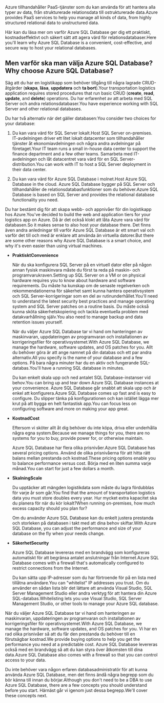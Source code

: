 <span data-ttu-id="ac76f-101">Azure tillhandahåller PaaS-tjänster som du kan använda för att hantera alla typer av data, från strukturerade relationsdata till ostrukturerade data.</span><span class="sxs-lookup"><span data-stu-id="ac76f-101">Azure provides PaaS services to help you manage all kinds of data, from highly structured relational data to unstructured data.</span></span>

<span data-ttu-id="ac76f-102">Här kan du läsa mer om varför Azure SQL Database ger dig ett praktiskt, kostnadseffektivt och säkert sätt att agera värd för relationsdatabaser.</span><span class="sxs-lookup"><span data-stu-id="ac76f-102">Here you'll learn why Azure SQL Database is a convenient, cost-effective, and secure way to host your relational databases.</span></span>

## <a name="why-choose-azure-sql-database"></a><span data-ttu-id="ac76f-103">Men varför ska man välja Azure SQL Database?</span><span class="sxs-lookup"><span data-stu-id="ac76f-103">Why choose Azure SQL Database?</span></span>

<span data-ttu-id="ac76f-104">Säg att du har en logistikapp som behöver tillgång till några lagrade CRUD-åtgärder (**skapa**, **läsa**, **uppdatera** och **ta bort**).</span><span class="sxs-lookup"><span data-stu-id="ac76f-104">Your transportation logistics application requires stored procedures that run basic CRUD (**create**, **read**, **update**, and **delete**) operations.</span></span> <span data-ttu-id="ac76f-105">Du har erfarenhet av att arbeta med SQL Server och andra relationsdatabaser.</span><span class="sxs-lookup"><span data-stu-id="ac76f-105">You have experience working with SQL Server and other relational databases.</span></span>

<span data-ttu-id="ac76f-106">Du har två alternativ när det gäller databasen:</span><span class="sxs-lookup"><span data-stu-id="ac76f-106">You consider two choices for your database:</span></span>

1. <span data-ttu-id="ac76f-107">Du kan vara värd för SQL Server lokalt.</span><span class="sxs-lookup"><span data-stu-id="ac76f-107">Host SQL Server on-premises.</span></span> <span data-ttu-id="ac76f-108">IT-avdelningen driver ett litet lokalt datacenter som tillhandahåller tjänster åt ekonomiavdelningen och några andra avdelningar på företaget.</span><span class="sxs-lookup"><span data-stu-id="ac76f-108">Your IT team runs a small in-house data center to support the finance department and a few other teams.</span></span> <span data-ttu-id="ac76f-109">Samarbeta med IT-avdelningen och låt datacentret vara värd för en SQL Server-distribution.</span><span class="sxs-lookup"><span data-stu-id="ac76f-109">You can work with IT to host a SQL Server deployment in their data center.</span></span>

1. <span data-ttu-id="ac76f-110">Du kan vara värd för Azure SQL Database i molnet.</span><span class="sxs-lookup"><span data-stu-id="ac76f-110">Host Azure SQL Database in the cloud.</span></span> <span data-ttu-id="ac76f-111">Azure SQL Database bygger på SQL Server och tillhandahåller de relationsdatabasfunktioner som du behöver.</span><span class="sxs-lookup"><span data-stu-id="ac76f-111">Azure SQL Database is based on SQL Server and provides the relational database functionality you need.</span></span>

<span data-ttu-id="ac76f-112">Du har bestämt dig för att skapa webb- och appnivåer för din logistikapp hos Azure.</span><span class="sxs-lookup"><span data-stu-id="ac76f-112">You've decided to build the web and application tiers for your logistics app on Azure.</span></span> <span data-ttu-id="ac76f-113">Då är det också klokt att låta Azure vara värd för databasen.</span><span class="sxs-lookup"><span data-stu-id="ac76f-113">So it makes sense to also host your database there.</span></span> <span data-ttu-id="ac76f-114">Det finns även andra anledningar till varför Azure SQL Database är ett smart val och varför det till och med är enklare att använda än virtuella datorer.</span><span class="sxs-lookup"><span data-stu-id="ac76f-114">But there are some other reasons why Azure SQL Database is a smart choice, and why it's even easier than using virtual machines.</span></span>

- <span data-ttu-id="ac76f-115">**Praktiskt**</span><span class="sxs-lookup"><span data-stu-id="ac76f-115">**Convenience**</span></span>

    <span data-ttu-id="ac76f-116">När du ska konfigurera SQL Server på en virtuell dator eller på någon annan fysisk maskinvara måste du först ta reda på maskin- och programvarukraven.</span><span class="sxs-lookup"><span data-stu-id="ac76f-116">Setting up SQL Server on a VM or on physical hardware requires you to know about hardware and software requirements.</span></span> <span data-ttu-id="ac76f-117">Du måste ha kunskap om de senaste regelverken och rekommendationerna för säkerhet samt kunna hantera operativsystem och SQL Server-korrigeringar som en del av rutinunderhållet.</span><span class="sxs-lookup"><span data-stu-id="ac76f-117">You'll need to understand the latest security best practices and manage operating system and SQL Server patches on a routine basis.</span></span> <span data-ttu-id="ac76f-118">Du måste också kunna sköta säkerhetskopiering och tackla eventuella problem med datakvarhållning själv.</span><span class="sxs-lookup"><span data-stu-id="ac76f-118">You also need to manage backup and data retention issues yourself.</span></span>

    <span data-ttu-id="ac76f-119">När du väljer Azure SQL Database tar vi hand om hanteringen av maskinvaran, uppdateringen av programvaran och installationen av korrigeringsfiler för operativsystemet.</span><span class="sxs-lookup"><span data-stu-id="ac76f-119">With Azure SQL Database, we manage the hardware, software updates, and OS patches for you.</span></span> <span data-ttu-id="ac76f-120">Allt du behöver göra är att ange namnet på din databas och ett par andra alternativ.</span><span class="sxs-lookup"><span data-stu-id="ac76f-120">All you specify is the name of your database and a few options.</span></span> <span data-ttu-id="ac76f-121">På bara några minuter har du en aktiv och fungerande SQL-databas.</span><span class="sxs-lookup"><span data-stu-id="ac76f-121">You'll have a running SQL database in minutes.</span></span>

    <span data-ttu-id="ac76f-122">Du kan enkelt skala upp och ned antalet SQL Database-instanser vid behov.</span><span class="sxs-lookup"><span data-stu-id="ac76f-122">You can bring up and tear down Azure SQL Database instances at your convenience.</span></span> <span data-ttu-id="ac76f-123">Azure SQL Database går snabbt att skala upp och är enkel att konfigurera.</span><span class="sxs-lookup"><span data-stu-id="ac76f-123">Azure SQL Database comes up fast and is easy to configure.</span></span> <span data-ttu-id="ac76f-124">Du slipper tänka på konfigurationen och kan istället lägga mer krut på att bygga en helt fantastisk app.</span><span class="sxs-lookup"><span data-stu-id="ac76f-124">You can focus less on configuring software and more on making your app great.</span></span>

- <span data-ttu-id="ac76f-125">**Kostnad**</span><span class="sxs-lookup"><span data-stu-id="ac76f-125">**Cost**</span></span>

    <span data-ttu-id="ac76f-126">Eftersom vi sköter allt åt dig behöver du inte köpa, driva eller underhålla några egna system.</span><span class="sxs-lookup"><span data-stu-id="ac76f-126">Because we manage things for you, there are no systems for you to buy, provide power for, or otherwise maintain.</span></span>

    <span data-ttu-id="ac76f-127">Azure SQL Database har flera olika prisnivåer.</span><span class="sxs-lookup"><span data-stu-id="ac76f-127">Azure SQL Database has several pricing options.</span></span> <span data-ttu-id="ac76f-128">Använd de olika prisnivåerna för att hitta rätt balans mellan prestanda och kostnad.</span><span class="sxs-lookup"><span data-stu-id="ac76f-128">These pricing options enable you to balance performance versus cost.</span></span> <span data-ttu-id="ac76f-129">Börja med en liten summa varje månad.</span><span class="sxs-lookup"><span data-stu-id="ac76f-129">You can start for just a few dollars a month.</span></span>

- <span data-ttu-id="ac76f-130">**Skalning**</span><span class="sxs-lookup"><span data-stu-id="ac76f-130">**Scale**</span></span>

    <span data-ttu-id="ac76f-131">Du upptäcker att mängden logistikdata som måste du lagra fördubblas för varje år som går.</span><span class="sxs-lookup"><span data-stu-id="ac76f-131">You find that the amount of transportation logistics data you must store doubles every year.</span></span> <span data-ttu-id="ac76f-132">Hur mycket extra kapacitet ska du planera för när du kör lokalt?</span><span class="sxs-lookup"><span data-stu-id="ac76f-132">When running on-premises, how much excess capacity should you plan for?</span></span>

    <span data-ttu-id="ac76f-133">Om du använder Azure SQL Database kan du enkelt justera prestanda och storleken på databasen i takt med att dina behov skiftar.</span><span class="sxs-lookup"><span data-stu-id="ac76f-133">With Azure SQL Database, you can adjust the performance and size of your database on the fly when your needs change.</span></span>

- <span data-ttu-id="ac76f-134">**Säkerhet**</span><span class="sxs-lookup"><span data-stu-id="ac76f-134">**Security**</span></span>

    <span data-ttu-id="ac76f-135">Azure SQL Database levereras med en brandvägg som konfigureras automatiskt för att begränsa antalet anslutningar från Internet.</span><span class="sxs-lookup"><span data-stu-id="ac76f-135">Azure SQL Database comes with a firewall that's automatically configured to restrict connections from the Internet.</span></span>

    <span data-ttu-id="ac76f-136">Du kan sätta upp IP-adresser som du har förtroende för på en lista med tillåtna användare.</span><span class="sxs-lookup"><span data-stu-id="ac76f-136">You can "whitelist" IP addresses you trust.</span></span> <span data-ttu-id="ac76f-137">Om du använder en sådan lista blir det lättare att använda Visual Studio, SQL Server Management Studio eller andra verktyg för att hantera din Azure SQL-databas.</span><span class="sxs-lookup"><span data-stu-id="ac76f-137">Whitelisting lets you use Visual Studio, SQL Server Management Studio, or other tools to manage your Azure SQL database.</span></span>

<span data-ttu-id="ac76f-138">När du väljer Azure SQL Database tar vi hand om hanteringen av maskinvaran, uppdateringen av programvaran och installationen av korrigeringsfiler för operativsystemet.</span><span class="sxs-lookup"><span data-stu-id="ac76f-138">With Azure SQL Database, we manage the hardware, software updates, and OS patches for you.</span></span> <span data-ttu-id="ac76f-139">Vi har en rad olika prisnivåer så att du får den prestanda du behöver till en förutsägbar kostnad.</span><span class="sxs-lookup"><span data-stu-id="ac76f-139">We provide buying options to help you get the performance you need at a predictable cost.</span></span> <span data-ttu-id="ac76f-140">Azure SQL Database levereras också med en brandvägg så att du kan styra över åtkomsten till dina data.</span><span class="sxs-lookup"><span data-stu-id="ac76f-140">Azure SQL Database also comes with a firewall so that you can control access to your data.</span></span>

<span data-ttu-id="ac76f-141">Du inte behöver vara någon erfaren databasadministratör för att kunna använda Azure SQL Database, men det finns ändå några begrepp som du bör känna till innan du börjar.</span><span class="sxs-lookup"><span data-stu-id="ac76f-141">Although you don't need to be a DBA to use Azure SQL Database, there are a few concepts you should understand before you start.</span></span> <span data-ttu-id="ac76f-142">Härnäst går vi igenom just dessa begrepp.</span><span class="sxs-lookup"><span data-stu-id="ac76f-142">We'll cover these concepts next.</span></span>
